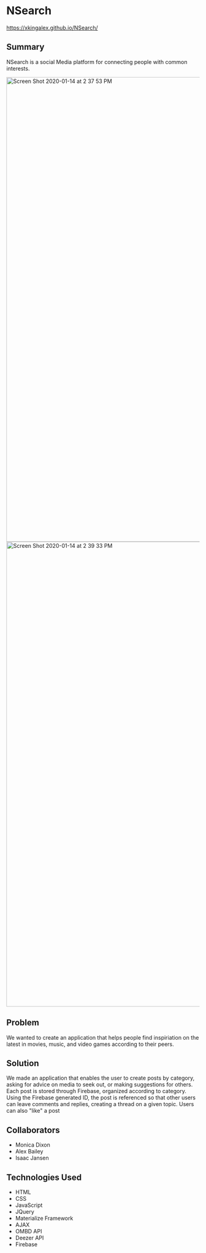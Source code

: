 # NSearch
https://xkingalex.github.io/NSearch/


## Summary
NSearch is a social Media platform for connecting people with common interests.

<img width="1209" alt="Screen Shot 2020-01-14 at 2 37 53 PM" src="https://user-images.githubusercontent.com/51139840/76174243-24d10480-6174-11ea-9bd5-f0cc719bdd42.png">


<img width="1210" alt="Screen Shot 2020-01-14 at 2 39 33 PM" src="https://user-images.githubusercontent.com/51139840/76174404-120aff80-6175-11ea-8285-26677a5a85ca.png">



## Problem
We wanted to create an application that helps people find inspiriation on the latest in movies, music, and video games according to their peers. 

## Solution
We made an application that enables the user to create posts by category, asking for advice on media to seek out, or making suggestions for others. Each post is stored through Firebase, organized according to category. Using the Firebase generated ID, the post is referenced so that other users can leave comments and replies, creating a thread on a given topic. Users can also "like" a post

## Collaborators
- Monica Dixon
- Alex Bailey
- Isaac Jansen


## Technologies Used

- HTML
- CSS
- JavaScript
- JQuery
- Materialize Framework
- AJAX
- OMBD API
- Deezer API
- Firebase
